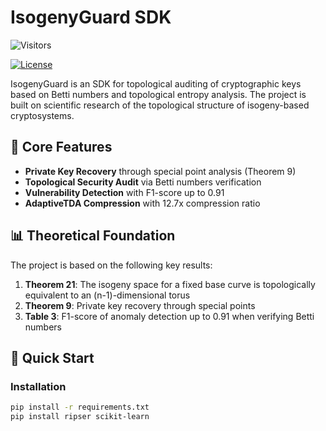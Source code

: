 # IsogenyGuard SDK
![Visitors](https://api.visitorbadge.io/api/visitors?path=https://github.com/yourrepo&label=Visitors&countColor=%23263759)

[![License](https://img.shields.io/badge/License-Apache_2.0-blue.svg)](https://opensource.org/licenses/Apache-2.0)

IsogenyGuard is an SDK for topological auditing of cryptographic keys based on Betti numbers and topological entropy analysis. The project is built on scientific research of the topological structure of isogeny-based cryptosystems.

## 🔬 Core Features

- **Private Key Recovery** through special point analysis (Theorem 9)
- **Topological Security Audit** via Betti numbers verification
- **Vulnerability Detection** with F1-score up to 0.91
- **AdaptiveTDA Compression** with 12.7x compression ratio

## 📊 Theoretical Foundation

The project is based on the following key results:

1. **Theorem 21**: The isogeny space for a fixed base curve is topologically equivalent to an (n-1)-dimensional torus
2. **Theorem 9**: Private key recovery through special points
3. **Table 3**: F1-score of anomaly detection up to 0.91 when verifying Betti numbers

## 🚀 Quick Start

### Installation

```bash
pip install -r requirements.txt
pip install ripser scikit-learn
